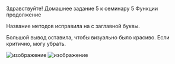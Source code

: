 Здравствуйте!
Домашнее задание 5 к семинару 5 Функции продолжение

Название методов исправила на с заглавной буквы.

Большой вывод оставила, чтобы визуально было красиво. Если критично, могу убрать.

![изображение](https://user-images.githubusercontent.com/103875177/173854763-8ffc03d0-017f-4620-a70c-bc395d0495bf.png)
![изображение](https://user-images.githubusercontent.com/103875177/173854850-17491a2d-1cb5-44eb-9692-7cb38f4c37a9.png)

